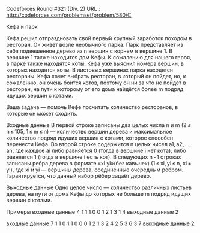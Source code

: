 Codeforces Round #321 (Div. 2) URL : http://codeforces.com/problemset/problem/580/C

Кефа и парк

Кефа решил отпраздновать свой первый крупный заработок походом в ресторан.
Он живет возле необычного парка. Парк представляет из себя подвешенное дерево из n вершин c корнем в вершине 1. 
В вершине 1 также находится дом Кефы. К сожалению для нашего героя, в парке также находятся коты. 
Кефа уже выяснил номера вершин, в которых находятся коты.
В листовых вершинах парка находятся рестораны. Кефа хочет выбрать ресторан, в который он пойдет, но, к сожалению, он 
очень боится котов, поэтому он ни за что не пойдёт в ресторан, на пути к которому от его дома найдётся более m подряд 
идущих вершин с котами.

Ваша задача — помочь Кефе посчитать количество ресторанов, в которые он может сходить.

Входные данные
В первой строке записаны два целых числа n и m (2 ≤ n ≤ 105, 1 ≤ m ≤ n) — количество вершин дерева и максимальное количество 
подряд идущих вершин с котами, которое способен перенести Кефа.
Во второй строке содержится n целых чисел a1, a2, ..., an, где каждое ai либо равняется 0 (тогда в вершине i нет кота), 
либо равняется 1 (тогда в вершине i есть кот).
В следующих n - 1 строках записаны ребра дерева в формате «xi yi»(без кавычек) (1 ≤ xi, yi ≤ n, xi ≠ yi), 
где xi и yi — вершины дерева, соединенные очередным ребром.
Гарантируется, что данный набор рёбер задаёт дерево.

Выходные данные
Одно целое число — количество различных листьев дерева, на пути от дома Кефы до которых не больше m подряд идущих вершин 
с котами.

Примеры
входные данные
4 1
1 1 0 0
1 2
1 3
1 4
выходные данные
2

входные данные
7 1
1 0 1 1 0 0 0
1 2
1 3
2 4
2 5
3 6
3 7
выходные данные
2
